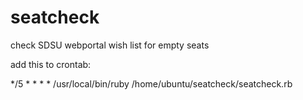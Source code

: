 seatcheck
=========

check SDSU webportal  wish list for empty seats

add this to crontab:

*/5 * * * * /usr/local/bin/ruby /home/ubuntu/seatcheck/seatcheck.rb